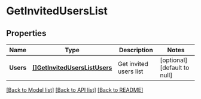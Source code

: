 # GetInvitedUsersList

## Properties
Name | Type | Description | Notes
------------ | ------------- | ------------- | -------------
**Users** | [**[]GetInvitedUsersListUsers**](GetInvitedUsersListUsers.md) | Get invited users list | [optional] [default to null]

[[Back to Model list]](../README.md#documentation-for-models) [[Back to API list]](../README.md#documentation-for-api-endpoints) [[Back to README]](../README.md)


